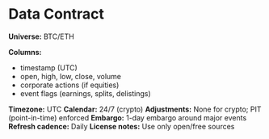 # Data Contract

**Universe:** BTC/ETH

**Columns:**
- timestamp (UTC)
- open, high, low, close, volume
- corporate actions (if equities)
- event flags (earnings, splits, delistings)

**Timezone:** UTC
**Calendar:** 24/7 (crypto)
**Adjustments:** None for crypto; PIT (point-in-time) enforced
**Embargo:** 1-day embargo around major events
**Refresh cadence:** Daily
**License notes:** Use only open/free sources
